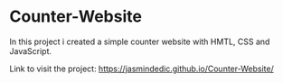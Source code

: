 # Counter-Website

In this project i created a simple counter website with HMTL, CSS and JavaScript. 

Link to visit the project: https://jasmindedic.github.io/Counter-Website/
